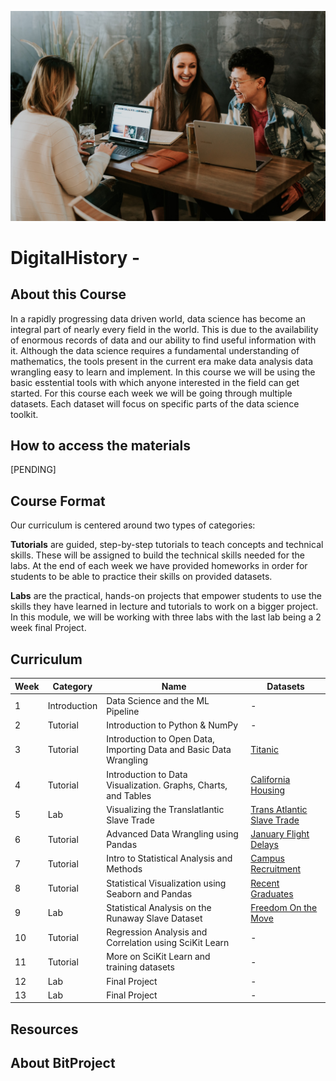 ![Cover Image](photo-1522202176988-66273c2fd55f.jfif)
# DigitalHistory - 

## About this Course
In a rapidly progressing data driven world, data science has become an integral part of nearly every field in the world. This is due to the availability of enormous records of data and our ability to find useful information with it. Although the data science requires a fundamental understanding of mathematics, the tools present in the current era make data analysis data wrangling easy to learn and implement. In this course we will be using the basic esstential tools with which anyone interested in the field can get started. For this course each week we will be going through multiple datasets. Each dataset will focus on specific parts of the data science toolkit. 

## How to access the materials
[PENDING]

## Course Format
Our curriculum is centered around two types of categories:

**Tutorials** are guided, step-by-step tutorials to teach concepts and technical skills. These will be assigned to build the technical skills needed for the labs. At the end of each week we have provided homeworks in order for students to be able to practice their skills on provided datasets.

**Labs** are the practical, hands-on projects that empower students to use the skills they have learned in lecture and tutorials to work on a bigger project. In this module, we will be working with three labs with the last lab being a 2 week final Project.


## Curriculum
|Week|Category    |Name                                                              |Datasets
|----|------------|------------------------------------------------------------------|----------------------------------------------------------------------------------|
|1   |Introduction|Data Science and the ML Pipeline                                  |-                                                                                 |
|2   |Tutorial    |Introduction to Python & NumPy                                    |-                                                                                 |
|3   |Tutorial    |Introduction to Open Data, Importing Data and Basic Data Wrangling|[Titanic](https://www.kaggle.com/c/titanic/data)                                  |
|4   |Tutorial    |Introduction to Data Visualization. Graphs, Charts, and Tables    |[California Housing](https://www.kaggle.com/camnugent/california-housing-prices)  |         
|5   |Lab         |Visualizing the Translatlantic Slave Trade                        |[Trans Atlantic Slave Trade](https://www.slavevoyages.org/voyage/database)        |
|6   |Tutorial    |Advanced Data Wrangling using Pandas                              |[January Flight Delays](https://www.kaggle.com/divyansh22/flight-delay-prediction)|
|7   |Tutorial    |Intro to Statistical Analysis and Methods                         |[Campus Recruitment](https://www.kaggle.com/benroshan/factors-affecting-campus-placement)                                                                                  |
|8   |Tutorial    |Statistical Visualization using Seaborn and Pandas                |[Recent Graduates](https://github.com/ShayanRiyaz/data/blob/master/college-majors/recent-grads.csv)                             |
|9   |Lab         |Statistical Analysis on the Runaway Slave Dataset                 |[Freedom On the Move](https://freedomonthemove.org/)                              |
|10  |Tutorial    |Regression Analysis and Correlation using SciKit Learn            |-                                                                                 |
|11  |Tutorial    |More on SciKit Learn and training datasets                        |-                                                                                 |
|12  |Lab         |Final Project                                                     |-                                                                                 |
|13  |Lab         |Final Project                                                     |-                                                                                 |
 


## Resources




## About BitProject


